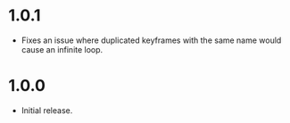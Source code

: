 # 1.0.1

* Fixes an issue where duplicated keyframes with the same name would cause
  an infinite loop.

# 1.0.0

* Initial release.
